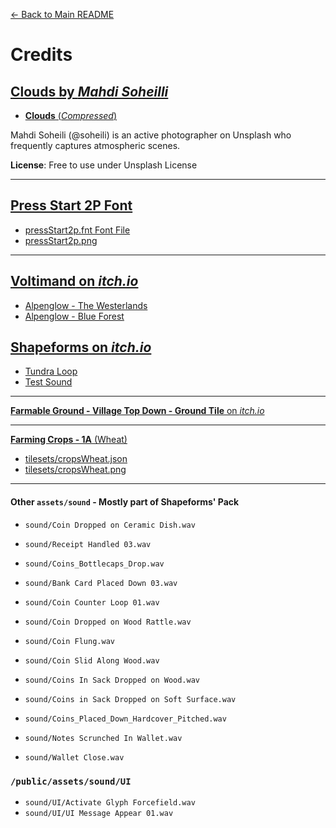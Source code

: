 [← Back to Main README](../README.md)

# Credits

## [**Clouds** by *Mahdi Soheilli*](https://unsplash.com/photos/clouds-on-sky-3wxiKqC9KSA)
- [**Clouds** (*Compressed*)](../public/assets/clouds3-mini2.jpg)

Mahdi Soheili (@soheili) is an active photographer on Unsplash who frequently captures atmospheric scenes. 

**License**: Free to use under Unsplash License

---

## [Press Start 2P Font](https://font.download/font/press-start-2p)
- [pressStart2p.fnt Font File](../public/assets/fonts/pressStart2p.fnt)
- [pressStart2p.png](../public/assets/fonts/pressStart2p.png)
---
## [**Voltimand** on *itch.io*](https://voltimand.itch.io/)
- [Alpenglow - The Westerlands](../public/assets/music/07-Alpenglow.mp3)
- [Alpenglow - Blue Forest](../public/assets/music/game/04-Blue-Forest.mp3)

## [**Shapeforms** on *itch.io*](https://shapeforms.itch.io/shapeforms-audio-free-sfx)
- [Tundra Loop](../public/assets/music/ambience/tundra-loop.mp3)
- [Test Sound](../public/assets/sound/Coin%20Dropped%20on%20Ceramic%20Dish.wav)

---

[**Farmable Ground - Village Top Down - Ground Tile** on *itch.io*](https://pixeljad.itch.io/megabundle)

---

[**Farming Crops - 1A** (Wheat)](https://seliel-the-shaper.itch.io/farming-crops)

- [tilesets/cropsWheat.json](../public/assets/tilesets/cropsWheat.json)
- [tilesets/cropsWheat.png](../public/assets/tilesets/cropsWheat.png)

---

#### Other `assets/sound` - Mostly part of Shapeforms' Pack

- `sound/Coin Dropped on Ceramic Dish.wav`
- `sound/Receipt Handled 03.wav`
- `sound/Coins_Bottlecaps_Drop.wav`

- `sound/Bank Card Placed Down 03.wav`
- `sound/Coin Counter Loop 01.wav`
- `sound/Coin Dropped on Wood Rattle.wav`
- `sound/Coin Flung.wav`
- `sound/Coin Slid Along Wood.wav`
- `sound/Coins In Sack Dropped on Wood.wav`
- `sound/Coins in Sack Dropped on Soft Surface.wav`
- `sound/Coins_Placed_Down_Hardcover_Pitched.wav`
- `sound/Notes Scrunched In Wallet.wav`
- `sound/Wallet Close.wav`

### `/public/assets/sound/UI`
- `sound/UI/Activate Glyph Forcefield.wav`
- `sound/UI/UI Message Appear 01.wav`